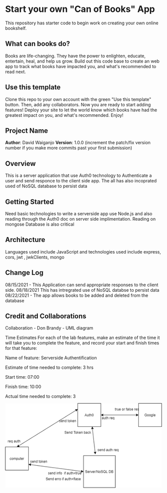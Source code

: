 # Start your own "Can of Books" App

This repository has starter code to begin work on creating your own online bookshelf.

## What can books do?

Books are life-changing. They have the power to enlighten, educate, entertain, heal, and help us grow. Build out this code base to create an web app to track what books have impacted you, and what's recommended to read next.

## Use this template

Clone this repo to your own account with the green "Use this template" button. Then, add any collaborators. Now you are ready to start adding features! Deploy your site to let the world know which books have had the greatest impact on you, and what's recommended. Enjoy!

## Project Name

**Author**: David Waiganjo
**Version**: 1.0.0 (increment the patch/fix version number if you make more commits past your first submission)

## Overview
<!-- Provide a high level overview of what this application is and why you are building it, beyond the fact that it's an assignment for this class. (i.e. What's your problem domain?) -->

This is a server application that use Auth0 technology to Authenticate a user and send responce to the client side app. The all has also incoprated used of NoSQL database to persist data

## Getting Started
<!-- What are the steps that a user must take in order to build this app on their own machine and get it running? -->

Need basic technologies to write a serverside app use Node.js and also reading through the Auth0 doc on server side implimentation. Reading on mongose Database is also critical

## Architecture
<!-- Provide a detailed description of the application design. What technologies (languages, libraries, etc) you're using, and any other relevant design information. -->

Languages used include JavaScript and technologies used include express, cors, jwt , jwkClients, mongo

## Change Log

<!-- Use this area to document the iterative changes made to your application as each feature is successfully implemented. Use time stamps. Here's an example:

01-01-2001 4:59pm - Application now has a fully-functional express server, with a GET route for the location resource. -->

08/15/2021 - This Application can send appropriate responses to the client side.
08/18/2021 This has intregrated use of NoSQL databse to persist data
08/22/2021 - The app allows books to be added and deleted from the database

## Credit and Collaborations
<!-- Give credit (and a link) to other people or resources that helped you build this application. -->

Collaboration - Don Brandy - UML diagram

Time Estimates
For each of the lab features, make an estimate of the time it will take you to complete the feature, and record your start and finish times for that feature:

Name of feature: Serverside Authentification

Estimate of time needed to complete: 3 hrs

Start time: 07:00

Finish time: 10:00

Actual time needed to complete: 3

![UML pic](./Lab13%20-%20UML.png)
